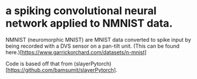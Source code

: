 # a spiking convolutional neural network applied to NMNIST data.
NMNIST (neuromorphic MNIST) are MNIST data converted to spike input by being recorded with a DVS sensor on a pan-tilt unit. (This can be found here.)[https://www.garrickorchard.com/datasets/n-mnist]

Code is based off that from (slayerPytorch)[https://github.com/bamsumit/slayerPytorch].


